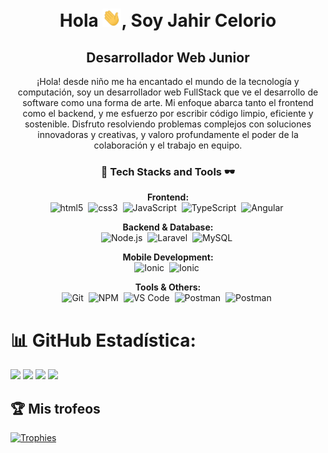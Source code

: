 <h1 align="center">Hola <img src="https://raw.githubusercontent.com/ABSphreak/ABSphreak/master/gifs/Hi.gif" width="30px" />, Soy Jahir Celorio </h1>

<h2 align="center">Desarrollador Web Junior</h2>
<p align="center">
¡Hola! desde niño me ha encantado el mundo de la tecnología y computación, soy un desarrollador web FullStack que ve el desarrollo de software como una forma de arte. Mi enfoque abarca tanto el frontend como el backend, y me esfuerzo por escribir código limpio, eficiente y sostenible. Disfruto resolviendo problemas complejos con soluciones innovadoras y creativas, y valoro profundamente el poder de la colaboración y el trabajo en equipo.
</p>

<h3 align="center">🚀 Tech Stacks and Tools 🕶️</h3>

<p align="center">
  <!-- Grouped badges by type -->
  <strong>Frontend:</strong><br/>
  <img src="https://img.shields.io/badge/HTML5-DD4B25?style=for-the-badge&logo=html5&logoColor=white" alt="html5" />&nbsp;
  <img src="https://img.shields.io/badge/CSS3-1572B6?style=for-the-badge&logo=css3&logoColor=white" alt="css3" />&nbsp;
  <img src="https://img.shields.io/badge/JavaScript-F7DF1E?style=for-the-badge&logo=javascript&logoColor=black" alt="JavaScript" />&nbsp;
  <img src="https://img.shields.io/badge/TypeScript-3178C6?style=for-the-badge&logo=typescript&logoColor=white" alt="TypeScript" />&nbsp;
  <img src="https://img.shields.io/badge/Angular-DD0031?style=for-the-badge&logo=angular&logoColor=white" alt="Angular" />&nbsp;
  <!-- ... other frontend technologies ... -->
</p>




<p align="center">
  <strong>Backend & Database:</strong><br/>
  <img src="https://img.shields.io/badge/Node.js-339933?style=for-the-badge&logo=node.js&logoColor=white" alt="Node.js" />&nbsp;
  <img src="https://img.shields.io/badge/Laravel-FF2D20?style=for-the-badge&logo=laravel&logoColor=white" alt="Laravel" />&nbsp;
  <img src="https://img.shields.io/badge/MySQL-4479A1?style=for-the-badge&logo=mysql&logoColor=white" alt="MySQL" />&nbsp;
  <!-- ... other backend and database technologies ... -->
</p>

<p align="center">
    <strong>Mobile Development:</strong><br/>
    <img src="https://img.shields.io/badge/Ionic-3880FF?style=for-the-badge&logo=ionic&logoColor=white" alt="Ionic" />&nbsp;
    <img src="https://img.shields.io/badge/Android-3DDC84?style=for-the-badge&logo=android&logoColor=white" alt="Ionic" />&nbsp;
  <!-- ... other mobile development technologies ... -->
</p>

<p align="center">
  <strong>Tools & Others:</strong><br/>
  <img src="https://img.shields.io/badge/Git-F05032?style=for-the-badge&logo=git&logoColor=white" alt="Git" />&nbsp;
  <img src="https://img.shields.io/badge/NPM-CB3837?style=for-the-badge&logo=npm&logoColor=white" alt="NPM" />&nbsp;
  <img src="https://img.shields.io/badge/VS_Code-007ACC?style=for-the-badge&logo=visualstudiocode&logoColor=white" alt="VS Code" />&nbsp;
  <img src="https://img.shields.io/badge/Postman-FF6C37?style=for-the-badge&logo=postman&logoColor=white" alt="Postman" />&nbsp;
  <img src="https://img.shields.io/badge/Wordpress-21759B?style=for-the-badge&logo=wordpress&logoColor=white" alt="Postman" />&nbsp;
 
  
  <!-- ... other tools and technologies ... -->
</p>

# 📊 GitHub Estadística:

<div>
  <img width="440px" src="https://github-readme-stats.vercel.app/api?username=Adictos-Al-Codigo&show_icons=true&theme=onedark">
  <img width="385px" src="https://github-readme-stats.anuraghazra1.vercel.app/api/top-langs/?username=Adictos-Al-Codigo&layout=compact&theme=onedark" />
  <img width="440px" src="https://github-readme-activity-graph.vercel.app/graph?username=Adictos-Al-Codigo&theme=github">
  <img width="385px" src="https://github-readme-streak-stats.herokuapp.com/?user=Adictos-Al-Codigo&theme=onedark" />
</div>


## 🏆 Mis trofeos
[![Trophies](https://github-profile-trophy.vercel.app/?username=Adictos-Al-Codigo&theme=onedark)](https://github.com/ryo-ma/github-profile-trophy)


